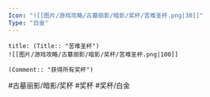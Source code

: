 ```yaml
---
Icon: "![[图片/游戏攻略/古墓丽影/暗影/奖杯/苦难圣杯.png|30]]"
Type: "白金"
---
```

```ad-common-platinum-trophy
title: (Title:: "苦难圣杯")
![[图片/游戏攻略/古墓丽影/暗影/奖杯/苦难圣杯.png|100]]

(Comment:: "获得所有奖杯")
```

#古墓丽影/暗影/奖杯 #奖杯 #奖杯/白金
